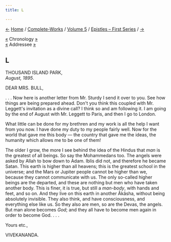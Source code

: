 ```yaml
---
title: L

---
```

<div>

[←](049_alasinga.htm) [Home](../../../index.htm) /
[Complete-Works](../../complete_works.htm) / [Volume
5](../volume_5_contents.htm) / [Epistles – First
Series](epistles_first_series_contents.htm) / [→](051_friend.htm)

  

[«](049_alasinga.htm) Chronology
[»](../../volume_7/epistles_third_series/30_rakhal.htm)  
[«](../../volume_9/letters_fifth_series/063_mother.htm) Addressee
[»](../../volume_9/letters_fifth_series/070_mother.htm)

## L

THOUSAND ISLAND PARK,  
*August, 1895*.

DEAR MRS. BULL,

. . . Now here is another letter from Mr. Sturdy I send it over to you.
See how things are being prepared ahead. Don't you think this coupled
with Mr. Leggett's invitation as a divine call? I think so and am
following it. I am going by the end of August with Mr. Leggett to Paris,
and then I go to London.

What little can be done for my brethren and my work is all the help I
want from you now. I have done my duty to my people fairly well. Now for
the world that gave me this body — the country that gave me the ideas,
the humanity which allows me to be one of them!

The older I grow, the more I see behind the idea of the Hindus that
*man* is the greatest of all beings. So say the Mohammedans too. The
angels were asked by Allah to bow down to Adam. Iblis did not, and
therefore he became Satan. This earth is higher than all heavens; this
is the greatest school in the universe; and the Mars or Jupiter people
cannot be higher than we, because they cannot communicate with us. The
only so-called higher beings are the departed, and these are nothing but
men who have taken another body. This is finer, it is true, but still a
*man-body*, with hands and feet, and so on. And they live on this earth
in another Âkâsha, without being absolutely invisible. They also think,
and have consciousness, and everything else like us. So they also are
men, so are the Devas, the angels. But man alone becomes *God*; and they
all have to become men again in order to become God. . . .

Yours etc.,

VIVEKANANDA.

</div>
